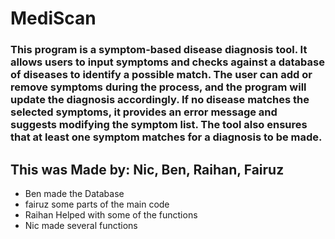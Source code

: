 # MediScan

### This program is a symptom-based disease diagnosis tool. It allows users to input symptoms and checks against a database of diseases to identify a possible match. The user can add or remove symptoms during the process, and the program will update the diagnosis accordingly. If no disease matches the selected symptoms, it provides an error message and suggests modifying the symptom list. The tool also ensures that at least one symptom matches for a diagnosis to be made.

## This was Made by: Nic, Ben, Raihan, Fairuz
- Ben made the Database
- fairuz some parts of the main code
- Raihan Helped with some of the functions
- Nic made several functions

